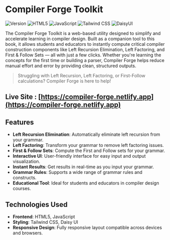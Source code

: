 # Compiler Forge Toolkit

![Version](https://img.shields.io/badge/version-1.0.0-red?style=flat)
![HTML5](https://img.shields.io/badge/HTML5-E34F26?logo=html5&logoColor=white&style=flat)
![JavaScript](https://img.shields.io/badge/JavaScript-F7DF1E?logo=javascript&logoColor=black&style=flat)
![Tailwind CSS](https://img.shields.io/badge/Tailwind_CSS-38B2AC?logo=tailwindcss&logoColor=white&style=flat)
![DaisyUI](https://img.shields.io/badge/DaisyUI-FF69B4?logo=daisyui&logoColor=white&style=flat)


The Compiler Forge Toolkit is a web-based utility designed to simplify and accelerate learning in compiler design. Built as a companion tool to this book, it allows students and educators to instantly compute critical compiler construction components like Left Recursion Elimination, Left Factoring, and First & Follow Sets — all with just a few clicks.
Whether you're learning the concepts for the first time or building a parser, Compiler Forge helps reduce manual effort and error by providing clean, structured outputs.

> Struggling with Left Recursion, Left Factoring, or First-Follow calculations? Compiler Forge is here to help!

## Live Site : [https://compiler-forge.netlify.app](https://compiler-forge.netlify.app)

## Features
- **Left Recursion Elimination**: Automatically eliminate left recursion from your grammar.
- **Left Factoring**: Transform your grammar to remove left factoring issues.
- **First & Follow Sets**: Compute the First and Follow sets for your grammar.
- **Interactive UI**: User-friendly interface for easy input and output visualization.
- **Instant Results**: Get results in real-time as you input your grammar.
- **Grammar Rules**: Supports a wide range of grammar rules and constructs.
- **Educational Tool**: Ideal for students and educators in compiler design courses.
## Technologies Used

- **Frontend**: HTML5, JavaScript
- **Styling**: Tailwind CSS, Daisy UI
- **Responsive Design**: Fully responsive layout compatible across devices and browsers.
